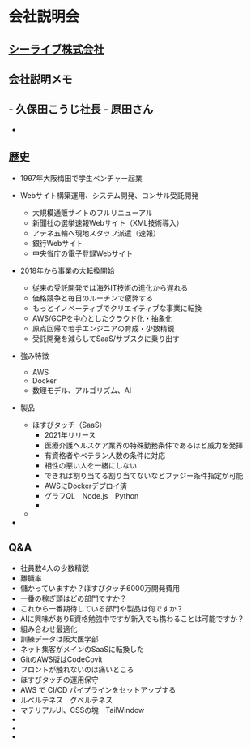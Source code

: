# 会社説明会

## [シーライブ株式会社]([https://c-live.jp/)

## 会社説明メモ
‐ 久保田こうじ社長
‐ 原田さん
- 
- 
## 歴史
- 1997年大阪梅田で学生ベンチャー起業
- Webサイト構築運用、システム開発、コンサル受託開発
    - 大規模通販サイトのフルリニューアル
    - 新聞社の選挙速報Webサイト（XML技術導入）
    - アテネ五輪へ現地スタッフ派遣（速報）
    - 銀行Webサイト
    - 中央省庁の電子登録Webサイト

- 2018年から事業の大転換開始
    - 従来の受託開発では海外IT技術の進化から遅れる
    - 価格競争と毎日のルーチンで疲弊する
    - もっとイノベーティブでクリエイティブな事業に転換
    - AWS/GCPを中心としたクラウド化・抽象化
    - 原点回帰で若手エンジニアの育成・少数精鋭
    - 受託開発を減らしてSaaS/サブスクに乗り出す

- 強み特徴
    - AWS
    - Docker
    - 数理モデル、アルゴリズム、AI

- 製品
    - ほすぴタッチ（SaaS）
        - 2021年リリース
        - 医療介護ヘルスケア業界の特殊勤務条件であるほど威力を発揮
        - 有資格者やベテラン人数の条件に対応
        - 相性の悪い人を一緒にしない
        - できれば割り当てる割り当てないなどファジー条件指定が可能
        - AWSにDockerデプロイ済
        - グラフQL　Node.js　Python
        - 
    - 
- 




## Q&A

- 社員数4人の少数精鋭
- 離職率
- 儲かっていますか？ほすぴタッチ6000万開発費用
- 一番の稼ぎ頭はどの部門ですか？
- これから一番期待している部門や製品は何ですか？
- AIに興味がありE資格勉強中ですが新入でも携わることは可能ですか？
- 組み合わせ最適化
- 訓練データは阪大医学部
- ネット集客がメインのSaaSに転換した
- GitのAWS版はCodeCovit
- フロントが触れないのは痛いところ
- ほすぴタッチの運用保守
- AWS で CI/CD パイプラインをセットアップする
- ルベルテネス　グベルテネス
- マテリアルUI、CSSの塊　TailWindow
- 
- 
- 